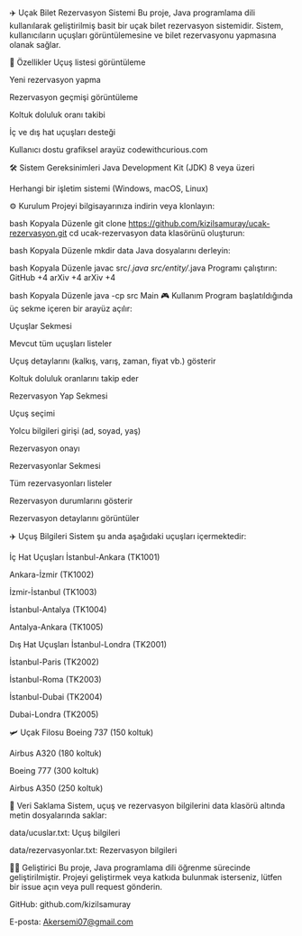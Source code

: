 ✈️ Uçak Bilet Rezervasyon Sistemi
Bu proje, Java programlama dili kullanılarak geliştirilmiş basit bir uçak bilet rezervasyon sistemidir. Sistem, kullanıcıların uçuşları görüntülemesine ve bilet rezervasyonu yapmasına olanak sağlar.

🚀 Özellikler
Uçuş listesi görüntüleme

Yeni rezervasyon yapma

Rezervasyon geçmişi görüntüleme

Koltuk doluluk oranı takibi

İç ve dış hat uçuşları desteği

Kullanıcı dostu grafiksel arayüz
codewithcurious.com

🛠️ Sistem Gereksinimleri
Java Development Kit (JDK) 8 veya üzeri

Herhangi bir işletim sistemi (Windows, macOS, Linux)

⚙️ Kurulum
Projeyi bilgisayarınıza indirin veya klonlayın:

bash
Kopyala
Düzenle
git clone https://github.com/kizilsamuray/ucak-rezervasyon.git
cd ucak-rezervasyon
data klasörünü oluşturun:

bash
Kopyala
Düzenle
mkdir data
Java dosyalarını derleyin:

bash
Kopyala
Düzenle
javac src/*.java src/entity/*.java
Programı çalıştırın:
GitHub
+4
arXiv
+4
arXiv
+4

bash
Kopyala
Düzenle
java -cp src Main
🎮 Kullanım
Program başlatıldığında üç sekme içeren bir arayüz açılır:

Uçuşlar Sekmesi

Mevcut tüm uçuşları listeler

Uçuş detaylarını (kalkış, varış, zaman, fiyat vb.) gösterir

Koltuk doluluk oranlarını takip eder

Rezervasyon Yap Sekmesi

Uçuş seçimi

Yolcu bilgileri girişi (ad, soyad, yaş)

Rezervasyon onayı

Rezervasyonlar Sekmesi

Tüm rezervasyonları listeler

Rezervasyon durumlarını gösterir

Rezervasyon detaylarını görüntüler

✈️ Uçuş Bilgileri
Sistem şu anda aşağıdaki uçuşları içermektedir:

İç Hat Uçuşları
İstanbul-Ankara (TK1001)

Ankara-İzmir (TK1002)

İzmir-İstanbul (TK1003)

İstanbul-Antalya (TK1004)

Antalya-Ankara (TK1005)

Dış Hat Uçuşları
İstanbul-Londra (TK2001)

İstanbul-Paris (TK2002)

İstanbul-Roma (TK2003)

İstanbul-Dubai (TK2004)

Dubai-Londra (TK2005)

🛩️ Uçak Filosu
Boeing 737 (150 koltuk)

Airbus A320 (180 koltuk)

Boeing 777 (300 koltuk)

Airbus A350 (250 koltuk)

💾 Veri Saklama
Sistem, uçuş ve rezervasyon bilgilerini data klasörü altında metin dosyalarında saklar:

data/ucuslar.txt: Uçuş bilgileri

data/rezervasyonlar.txt: Rezervasyon bilgileri

👨‍💻 Geliştirici
Bu proje, Java programlama dili öğrenme sürecinde geliştirilmiştir. Projeyi geliştirmek veya katkıda bulunmak isterseniz, lütfen bir issue açın veya pull request gönderin.

GitHub: github.com/kizilsamuray

E-posta: Akersemi07@gmail.com
